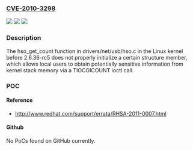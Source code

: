 ### [CVE-2010-3298](https://cve.mitre.org/cgi-bin/cvename.cgi?name=CVE-2010-3298)
![](https://img.shields.io/static/v1?label=Product&message=n%2Fa&color=blue)
![](https://img.shields.io/static/v1?label=Version&message=%3D%20n%2Fa%20&color=brighgreen)
![](https://img.shields.io/static/v1?label=Vulnerability&message=n%2Fa&color=brighgreen)

### Description

The hso_get_count function in drivers/net/usb/hso.c in the Linux kernel before 2.6.36-rc5 does not properly initialize a certain structure member, which allows local users to obtain potentially sensitive information from kernel stack memory via a TIOCGICOUNT ioctl call.

### POC

#### Reference
- http://www.redhat.com/support/errata/RHSA-2011-0007.html

#### Github
No PoCs found on GitHub currently.


